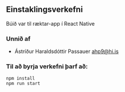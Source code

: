 ## Einstaklingsverkefni

Búið var til ræktar-app í React Native

### Unnið af

- Ástríður Haraldsdóttir Passauer [ahp9@hi.is](mailto:ahp9@hi.is)

### Til að byrja verkefni þarf að:

```
npm install
npm run start
```

